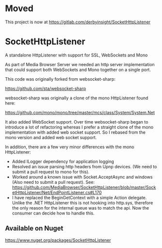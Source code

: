 Moved
=====

This project is now at https://gitlab.com/derbyinsight/SocketHttpListener

SocketHttpListener
==================

A standalone HttpListener with support for SSL, WebSockets and Mono

As part of Media Browser Server we needed an http server implementation that could support both WebSockets and Mono together on a single port.

This code was originally forked from websocket-sharp:

https://github.com/sta/websocket-sharp

websocket-sharp was originally a clone of the mono HttpListener found here:

https://github.com/mono/mono/tree/master/mcs/class/System/System.Net

It also added WebSocket support. Over time websocket-sharp began to introduce a lot of refactoring whereas I prefer a straight clone of the mono implementation with added web socket support. So I rebased from the mono version and added web socket support.

In addition, there are a few very minor differences with the mono HttpListener:

* Added ILogger dependency for application logging
* Resolved an issue parsing http headers from Upnp devices. (We need to submit a pull request to mono for this).
* Worked around a known issue with Socket.AcceptAsync and windows (Also need to submit a pull request). See: https://github.com/MediaBrowser/SocketHttpListener/blob/master/SocketHttpListener/Net/EndPointListener.cs#L170
* I have replaced the BeginGetContext with a simple Action delegate. Unlike the .NET HttpListener this is not hooking into http.sys, therefore the only reason for the internal queue was to match the api. Now the consumer can decide how to handle this.

## Available on Nuget

https://www.nuget.org/packages/SocketHttpListener
